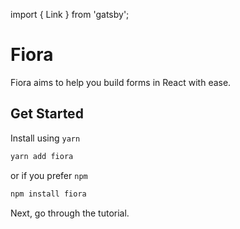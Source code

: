 import { Link } from 'gatsby';

# Fiora

Fiora aims to help you build forms in React with ease.

## Get Started

Install using `yarn`

```sh
yarn add fiora
```

or if you prefer `npm`

```sh
npm install fiora
```

Next, go through the <Link to="/tutorial">tutorial</Link>.

